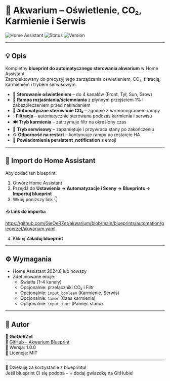 # 🌊 Akwarium – Oświetlenie, CO₂, Karmienie i Serwis

![Home Assistant](https://img.shields.io/badge/Home%20Assistant-Blueprint-blue)
![Status](https://img.shields.io/badge/Status-Stable-brightgreen)
![Version](https://img.shields.io/badge/Version-1.0.0-blue)

---

## 💡 Opis

Kompletny **blueprint do automatycznego sterowania akwarium** w Home Assistant.  
Zaprojektowany do precyzyjnego zarządzania oświetleniem, CO₂, filtracją, karmieniem i trybem serwisowym.

- 🌅 **Sterowanie oświetleniem** – do 4 kanałów (Front, Tył, Sun, Grow)
- 🌙 **Rampa rozjaśniania/ściemniania** z płynnym przejściem 1% i zabezpieczeniem przed nakładaniem
- 💨 **Automatyczne sterowanie CO₂** – zgodnie z harmonogramem rampy
- 💧 **Filtracja** – automatycznie sterowana podczas karmienia i serwisu
- 🍽️ **Tryb karmienia** – zatrzymuje filtr na określony czas
- 🔧 **Tryb serwisowy** – zapamiętuje i przywraca stany po zakończeniu
- ⚙️ **Odporność na restart** – kontynuuje rampy po restarcie HA
- 🔔 **Powiadomienia persistent_notification** z emoji

---

## 🧩 Import do Home Assistant

Aby dodać ten blueprint:

1. Otwórz Home Assistant  
2. Przejdź do **Ustawienia → Automatyzacje i Sceny → Blueprints → Importuj blueprint**
3. Wklej poniższy link 👇

📥 **Link do importu:**

https://github.com/GieOeRZet/akwarium/blob/main/blueprints/automation/gieoerzet/akwarium.yaml


4. Kliknij **Załaduj blueprint**

---

## ⚙️ Wymagania

- Home Assistant 2024.8 lub nowszy  
- Zdefiniowane encje:
  - Światła (1–4 kanały)
  - Opcjonalnie: przełączniki CO₂ i Filtr
  - Opcjonalnie: `input_boolean` (Karmienie, Serwis)
  - Opcjonalnie: `timer` (Czas karmienia)
  - Opcjonalnie: `input_text` (Pamięć stanu)

---

## 📘 Autor

👤 **GieOeRZet**  
🔗 [GitHub – Akwarium Blueprint](https://github.com/GieOeRZet/akwarium)  
📅 Wersja: 1.0.0  
🧱 Licencja: MIT

---

💙 Dziękuję za korzystanie z blueprintu!  
Jeśli blueprint Ci się podoba – ⭐ dodaj gwiazdkę na GitHubie!
